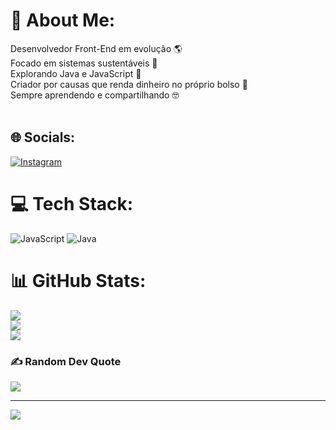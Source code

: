 # 💫 About Me:
Desenvolvedor Front-End em evolução 🌎<br>Focado em sistemas sustentáveis 🌱 <br>Explorando Java e JavaScript  🍳<br>Criador por causas que renda dinheiro no próprio bolso 🤑<br>Sempre aprendendo e compartilhando 🤓<br><br>


## 🌐 Socials:
[![Instagram](https://img.shields.io/badge/Instagram-%23E4405F.svg?logo=Instagram&logoColor=white)](https://instagram.com/TonCerques) 

# 💻 Tech Stack:
![JavaScript](https://img.shields.io/badge/javascript-%23323330.svg?style=for-the-badge&logo=javascript&logoColor=%23F7DF1E) ![Java](https://img.shields.io/badge/java-%23ED8B00.svg?style=for-the-badge&logo=openjdk&logoColor=white)
# 📊 GitHub Stats:
![](https://github-readme-stats.vercel.app/api?username=TonCerques&theme=dark&hide_border=false&include_all_commits=true&count_private=true)<br/>
![](https://github-readme-streak-stats.herokuapp.com/?user=TonCerques&theme=dark&hide_border=false)<br/>
![](https://github-readme-stats.vercel.app/api/top-langs/?username=TonCerques&theme=dark&hide_border=false&include_all_commits=true&count_private=true&layout=compact)

### ✍️ Random Dev Quote
![](https://quotes-github-readme.vercel.app/api?type=horizontal&theme=radical)

---
[![](https://visitcount.itsvg.in/api?id=TonCerques&icon=0&color=0)](https://visitcount.itsvg.in)

<!-- Proudly created with GPRM ( https://gprm.itsvg.in ) -->
